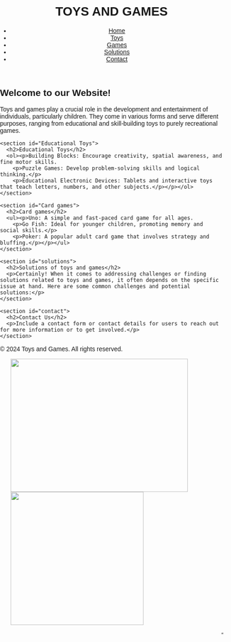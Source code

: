<!DOCTYPE html>
<html>
<head>
  <title>Forest Resources</title>
  <title>Save Trees And Save Earth</title>
  <style>
    /* Global Styles */

  body {
            font-family: Arial, sans-serif;
            margin: 0;
            padding: 0;
            background-color: black;
            position: relative;
            background-image: url(https://i.pinimg.com/736x/51/da/cb/51dacb2372800ed4788d46c8c19ea5ff.jpg);
        }


.container {
  max-width: 1200px;
  margin: 0 auto;
  padding: 20px;
}

/* Header Styles */
header {
  background-color: #66002e;
  color: #fff;
  padding: 20px;
}

header h1 {
  font-size: 24px;
  margin: 0;
}

/* Navigation Styles */
nav {
  margin-top: 20px;
}

nav ul {
  list-style-type: none;
  padding: 0;
  margin: 0;
}

nav ul li {
  display: inline-block;
}

nav ul li a {
  color: #fff;
  text-decoration: none;
  padding: 10px;
}

nav ul li a:hover {
  background-color: #fff;
  color: #66002e;
}

/* Main Content Styles */
main {
  margin-top: 20px;
}

section {
  margin-bottom: 20px;
}

section h2 {
  font-size: 20px;
}

section p {
  line-height: 1.5;
}

/* Footer Styles */
footer {
  background-color: #66002e;
  color: #fff;
  padding: 20px;
  text-align: center;
}

footer p {
  margin: 0;
}

/* Additional Styles */
.additional-class {
  /* Add your additional styles here */
}

  </style>
  <style> body {
    margin: 0;
    padding: 0;
    font-family: Arial, sans-serif;
}

.quotation-container {
    position: fixed;
    bottom: 0;
    left: 0;
    width: 100%;
    background-color: #66002e;
    color: #fff;
    padding: 10px;
    text-align: center;
}
</style>
</head>
<body>
  <header>
    <h1>TOYS AND GAMES</h1>
    <nav>
      <ul>
        <li><a href="home.html">Home</a></li>
        <li><a href="Toys.html">Toys</a></li>
        <li><a href="Games.html">Games</a></li>
        <li><a href="solutions.html">Solutions</a></li>
        <li><a href="contact.html">Contact</a></li>
      </ul>
    </nav>
  </header>

  <main>
    <section id="home">
      <h2>Welcome to our Website!</h2>
      <p>Toys and games play a crucial role in the development and entertainment of individuals, particularly children. They come in various forms and serve different purposes, ranging from educational and skill-building toys to purely recreational games.</p>
    </section>

    <section id="Educational Toys">
      <h2>Educational Toys</h2>
      <ol><p>Building Blocks: Encourage creativity, spatial awareness, and fine motor skills.
        <p>Puzzle Games: Develop problem-solving skills and logical thinking.</p>
        <p>Educational Electronic Devices: Tablets and interactive toys that teach letters, numbers, and other subjects.</p></p></ol>
    </section>

    <section id="Card games">
      <h2>Card games</h2>
      <ul><p>Uno: A simple and fast-paced card game for all ages.
        <p>Go Fish: Ideal for younger children, promoting memory and social skills.</p>
        <p>Poker: A popular adult card game that involves strategy and bluffing.</p></p></ul>
    </section>

    <section id="solutions">
      <h2>Solutions of toys and games</h2>
      <p>Certainly! When it comes to addressing challenges or finding solutions related to toys and games, it often depends on the specific issue at hand. Here are some common challenges and potential solutions:</p>
    </section>

    <section id="contact">
      <h2>Contact Us</h2>
      <p>Include a contact form or contact details for users to reach out for more information or to get involved.</p>
    </section>
  </main>

  <footer>
    <p>&copy; 2024 Toys and Games. All rights reserved.</p>
  </footer>
  <ul><img class="img" src="https://tse1.mm.bing.net/th?id=OIP.Co9caIE2ZAaYPvL0lVXchAHaE8&pid=Api&P=0&h=180" width="400px" height="300px">
  <img class="img" src="https://tse4.mm.bing.net/th?id=OIP.4eEuIqeLXWONmEyx11Sc6QHaFj&pid=Api&P=0&h=180" height="300px">
  </ul>
  <div class="quotation-container" id="quotationContainer">
    <marquee behavior="scroll" direction="left" scrollamount="5">
        <q class="moksha">Toys and Games</q>
    </marquee>
</div>
</body>
</html>
